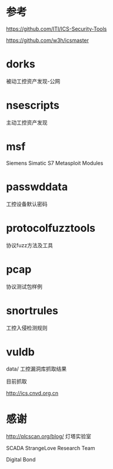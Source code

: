# 参考

https://github.com/ITI/ICS-Security-Tools

https://github.com/w3h/icsmaster



# dorks

被动工控资产发现-公网


# nsescripts

主动工控资产发现

# msf
Siemens Simatic S7 Metasploit Modules


# passwddata
工控设备默认密码

# protocolfuzztools
协议fuzz方法及工具

# pcap
协议测试包样例


# snortrules
工控入侵检测规则


# vuldb
data/ 工控漏洞库抓取结果

目前抓取

http://ics.cnvd.org.cn

# 感谢
http://plcscan.org/blog/ 灯塔实验室

SCADA StrangeLove Research Team

Digital Bond



